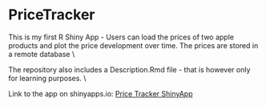 # PriceTracker

This is my first R Shiny App - Users can load the prices of two apple products and plot the price development over time. The prices are stored in a remote database \

The repository also includes a Description.Rmd file - that is however only for learning purposes. \

Link to the app on shinyapps.io: [Price Tracker ShinyApp](https://melvin28.shinyapps.io/pricetracker) 
